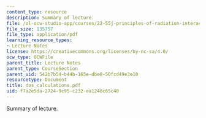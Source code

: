 ```yaml
---
content_type: resource
description: Summary of lecture.
file: /ol-ocw-studio-app/courses/22-55j-principles-of-radiation-interactions-fall-2004/f7a2e5da27249c95c232ea1248c65c40_dos_calculations.pdf
file_size: 135757
file_type: application/pdf
learning_resource_types:
- Lecture Notes
license: https://creativecommons.org/licenses/by-nc-sa/4.0/
ocw_type: OCWFile
parent_title: Lecture Notes
parent_type: CourseSection
parent_uid: 542b7b54-b44b-165e-dbe0-50fcd49e3e10
resourcetype: Document
title: dos_calculations.pdf
uid: f7a2e5da-2724-9c95-c232-ea1248c65c40
---
```

Summary of lecture.